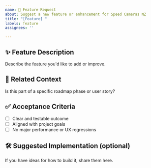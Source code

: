 ```yaml
---
name: 🚀 Feature Request
about: Suggest a new feature or enhancement for Speed Cameras NZ
title: "[Feature] "
labels: feature
assignees: ''

---
```


## ✨ Feature Description

Describe the feature you'd like to add or improve.

## 📍 Related Context

Is this part of a specific roadmap phase or user story?

## ✅ Acceptance Criteria

- [ ] Clear and testable outcome
- [ ] Aligned with project goals
- [ ] No major performance or UX regressions

## 🛠️ Suggested Implementation (optional)

If you have ideas for how to build it, share them here.
